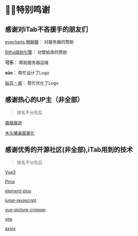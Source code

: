 # 🙏🏼特别鸣谢 [​](#🙏🏼特别鸣谢)

## 感谢对iTab不吝援手的朋友们 [​](#感谢对itab不吝援手的朋友们)

[pyecharts 畅聊群](https://pyecharts.org/#/)： 对服务器的赞助

[Bitful缤纷引擎](https://www.ladydaily.com/)： 对壁纸库的赞助

**可乐**： 帮助服务器运维

**sūn**： 帮忙设计了Logo

[姑苏丶城](https://space.bilibili.com/232791669)： 帮忙优化了Logo

## 感谢热心的UP主（非全部） [​](#感谢热心的up主-非全部)

> 排名不分先后

[痕继痕迹](https://space.bilibili.com/39337803)

[木头猪桌面美化](https://www.douyin.com/user/MS4wLjABAAAAiE_TsvN_N2xbMC4FVjwtFG3sWoIYRH4PkycnGcAL-IFCgyn6YdpBQyFJGKmH106e)

## 感谢优秀的开源社区\(非全部\),iTab用到的技术 [​](#感谢优秀的开源社区-非全部-itab用到的技术)

> 排名不分先后

[Vue3](https://vuejs.org/)

[Pinia](https://pinia.esm.dev/)

[element-plus](https://github.com/element-plus/element-plus)

[lunar-javascript](https://github.com/6tail/lunar-javascript)

[vue-picture-cropper](https://github.com/chengpeiquan/vue-picture-cropper)

[vite](https://github.com/vitejs/vite)

[axios](https://github.com/axios/axios)